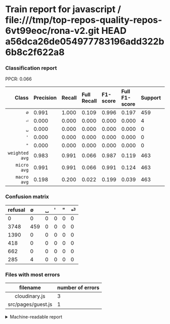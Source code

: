 # Train report for javascript / file:///tmp/top-repos-quality-repos-6vt99eoc/rona-v2.git HEAD a56dca26de054977783196add322b6b8c2f622a8

### Classification report

PPCR: 0.066

| Class | Precision | Recall | Full Recall | F1-score | Full F1-score | Support | Full Support | PPCR |
|------:|:----------|:-------|:------------|:---------|:---------|:--------|:-------------|:-----|
| `∅` | 0.991| 1.000| 0.109| 0.996| 0.197| 459| 4207| 0.109 |
| `⏎` | 0.000| 0.000| 0.000| 0.000| 0.000| 4| 289| 0.014 |
| `␣` | 0.000| 0.000| 0.000| 0.000| 0.000| 0| 1390| 0.000 |
| `'` | 0.000| 0.000| 0.000| 0.000| 0.000| 0| 418| 0.000 |
| `"` | 0.000| 0.000| 0.000| 0.000| 0.000| 0| 662| 0.000 |
| `weighted avg` | 0.983| 0.991| 0.066| 0.987| 0.119| 463| 6966| 0.066 |
| `micro avg` | 0.991| 0.991| 0.066| 0.991| 0.124| 463| 6966| 0.066 |
| `macro avg` | 0.198| 0.200| 0.022| 0.199| 0.039| 463| 6966| 0.066 |

### Confusion matrix

|refusal|  ∅| ␣| '| "| ⏎| 
|:---|:---|:---|:---|:---|:---|
|0 |0 |0 |0 |0 |0 |
|3748 |459 |0 |0 |0 |0 |
|1390 |0 |0 |0 |0 |0 |
|418 |0 |0 |0 |0 |0 |
|662 |0 |0 |0 |0 |0 |
|285 |4 |0 |0 |0 |0 |

### Files with most errors

| filename | number of errors|
|:----:|:-----|
| cloudinary.js | 3 |
| src/pages/guest.js | 1 |

<details>
    <summary>Machine-readable report</summary>
```json
{
  "cl_report": {"\"": {"f1-score": 0.0, "precision": 0.0, "recall": 0.0, "support": 0}, "\u0027": {"f1-score": 0.0, "precision": 0.0, "recall": 0.0, "support": 0}, "macro avg": {"f1-score": 0.19913232104121475, "precision": 0.19827213822894169, "recall": 0.2, "support": 463}, "micro avg": {"f1-score": 0.9913606911447084, "precision": 0.9913606911447084, "recall": 0.9913606911447084, "support": 463}, "weighted avg": {"f1-score": 0.987059777083343, "precision": 0.9827960199469139, "recall": 0.9913606911447084, "support": 463}, "\u2205": {"f1-score": 0.9956616052060737, "precision": 0.9913606911447084, "recall": 1.0, "support": 459}, "\u23ce": {"f1-score": 0.0, "precision": 0.0, "recall": 0.0, "support": 4}, "\u2423": {"f1-score": 0.0, "precision": 0.0, "recall": 0.0, "support": 0}},
  "cl_report_full": {"\"": {"f1-score": 0.0, "precision": 0.0, "recall": 0.0, "support": 662}, "\u0027": {"f1-score": 0.0, "precision": 0.0, "recall": 0.0, "support": 418}, "macro avg": {"f1-score": 0.039314775160599565, "precision": 0.19827213822894169, "recall": 0.021820774898977893, "support": 6966}, "micro avg": {"f1-score": 0.12356979405034325, "precision": 0.9913606911447084, "recall": 0.06589147286821706, "support": 6966}, "weighted avg": {"f1-score": 0.11871752734757564, "precision": 0.5987158236643394, "recall": 0.06589147286821706, "support": 6966}, "\u2205": {"f1-score": 0.19657387580299782, "precision": 0.9913606911447084, "recall": 0.10910387449488947, "support": 4207}, "\u23ce": {"f1-score": 0.0, "precision": 0.0, "recall": 0.0, "support": 289}, "\u2423": {"f1-score": 0.0, "precision": 0.0, "recall": 0.0, "support": 1390}},
  "ppcr": 0.06646569049669825
}
```
</details>
